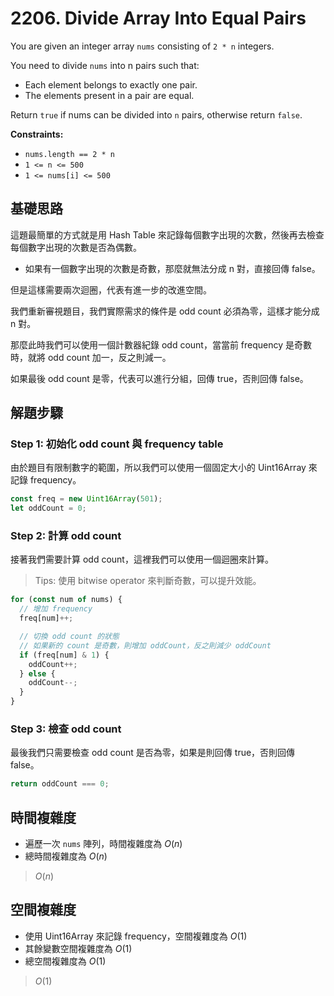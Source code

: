 # 2206. Divide Array Into Equal Pairs

You are given an integer array `nums` consisting of `2 * n` integers.

You need to divide `nums` into n pairs such that:

- Each element belongs to exactly one pair.
- The elements present in a pair are equal.

Return `true` if nums can be divided into `n` pairs, otherwise return `false`.

**Constraints:**

- `nums.length == 2 * n`
- `1 <= n <= 500`
- `1 <= nums[i] <= 500`

## 基礎思路

這題最簡單的方式就是用 Hash Table 來記錄每個數字出現的次數，然後再去檢查每個數字出現的次數是否為偶數。

- 如果有一個數字出現的次數是奇數，那麼就無法分成 n 對，直接回傳 false。

但是這樣需要兩次迴圈，代表有進一步的改進空間。

我們重新審視題目，我們實際需求的條件是 odd count 必須為零，這樣才能分成 n 對。

那麼此時我們可以使用一個計數器紀錄 odd count，當當前 frequency 是奇數時，就將 odd count 加一，反之則減一。

如果最後 odd count 是零，代表可以進行分組，回傳 true，否則回傳 false。

## 解題步驟

### Step 1: 初始化 odd count 與 frequency table

由於題目有限制數字的範圍，所以我們可以使用一個固定大小的 Uint16Array 來記錄 frequency。

```typescript
const freq = new Uint16Array(501);
let oddCount = 0;
```

### Step 2: 計算 odd count

接著我們需要計算 odd count，這裡我們可以使用一個迴圈來計算。

> Tips:
> 使用 bitwise operator 來判斷奇數，可以提升效能。

```typescript
for (const num of nums) {
  // 增加 frequency
  freq[num]++;

  // 切換 odd count 的狀態
  // 如果新的 count 是奇數，則增加 oddCount，反之則減少 oddCount
  if (freq[num] & 1) {
    oddCount++;
  } else {
    oddCount--;
  }
}
```

### Step 3: 檢查 odd count

最後我們只需要檢查 odd count 是否為零，如果是則回傳 true，否則回傳 false。

```typescript
return oddCount === 0;
```

## 時間複雜度

- 遍歷一次 `nums` 陣列，時間複雜度為 $O(n)$
- 總時間複雜度為 $O(n)$

> $O(n)$

## 空間複雜度

- 使用 Uint16Array 來記錄 frequency，空間複雜度為 $O(1)$
- 其餘變數空間複雜度為 $O(1)$
- 總空間複雜度為 $O(1)$

> $O(1)$
